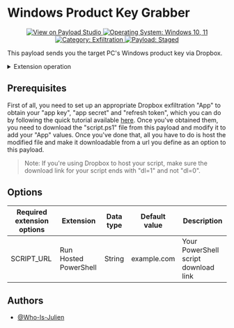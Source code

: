 # Windows Product Key Grabber

<p align="center">
  <a href="https://payloadstudio.hak5.org/community/?device=usb-rubber-ducky&viewurl=https://raw.githubusercontent.com/hak5/usbrubberducky-payloads/master/payloads/library/exfiltration/Windows-Product-Key-Grabber/payload.txt">
    <img alt="View on Payload Studio" src="https://img.shields.io/badge/View_on-Payload_Studio-red?style=flat-square">
  </a>
  <a href="#">
    <img alt="Operating System: Windows 10, 11" src="https://img.shields.io/badge/Operating_System-Windows_10,_11-blue?style=flat-square">
  </a>
  <a href="#">
    <img alt="Category: Exfiltration" src="https://img.shields.io/badge/Category-Exfiltration-purple?style=flat-square">
  </a>
  <a href="#">
    <img alt="Payload: Staged" src="https://img.shields.io/badge/Payload-Staged-yellow?style=flat-square">
  </a>
</p>

This payload sends you the target PC's Windows product key via Dropbox.

<details>
<summary>Extension operation</summary>

1. Detects when the USB Rubber Ducky is ready and whether the target operating system is Windows.
2. Opens a Windows Run dialog box.
3. Executes a hosted PowerShell script that performs the following actions:
- Clears the history of the Windows Run menu.
- Recovers Windows product key from target PC.
- Sends the Windows product key of the target PC to a file in your Dropbox.

</details>


## Prerequisites

First of all, you need to set up an appropriate Dropbox exfiltration "App" to obtain your "app key", "app secret" and "refresh token", which you can do by following the quick tutorial available [here](https://github.com/Who-Is-Julien/Ducky-Utilities/blob/main/PowerShell-Functions/Send-ToDropbox/README.md).
Once you've obtained them, you need to download the "script.ps1" file from this payload and modify it to add your "App" values. Once you've done that, all you have to do is host the modified file and make it downloadable from a url you define as an option to this payload.

> Note: If you're using Dropbox to host your script, make sure the download link for your script ends with "dl=1" and not "dl=0".


## Options

|Required extension options|Extension|Data type|Default value|Description|
|-|-|-|-|-|
|SCRIPT_URL|Run Hosted PowerShell|String|example.com|Your PowerShell script download link|


## Authors

- [@Who-Is-Julien](https://github.com/Who-Is-Julien)
